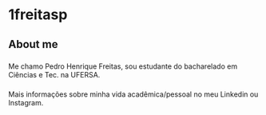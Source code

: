 <h1 align="left">1freitasp</h1>

###

<h2 align="left">About me</h2>

###

<p align="left">Me chamo Pedro Henrique Freitas, sou estudante do bacharelado em Ciências e Tec. na UFERSA.</p>

###

<p align="left">Mais informações sobre minha vida acadêmica/pessoal no meu Linkedin ou Instagram.</p>
